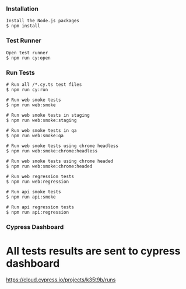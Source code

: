 ### Installation
```
Install the Node.js packages
$ npm install
```

### Test Runner
```
Open test runner
$ npm run cy:open
```

### Run Tests
```
# Run all /*.cy.ts test files
$ npm run cy:run

# Run web smoke tests
$ npm run web:smoke

# Run web smoke tests in staging
$ npm run web:smoke:staging

# Run web smoke tests in qa
$ npm run web:smoke:qa

# Run web smoke tests using chrome headless
$ npm run web:smoke:chrome:headless

# Run web smoke tests using chrome headed
$ npm run web:smoke:chrome:headed

# Run web regression tests
$ npm run web:regression

# Run api smoke tests
$ npm run api:smoke

# Run api regression tests
$ npm run api:regression
```

### Cypress Dashboard
# All tests results are sent to cypress dashboard
https://cloud.cypress.io/projects/k35t9b/runs
